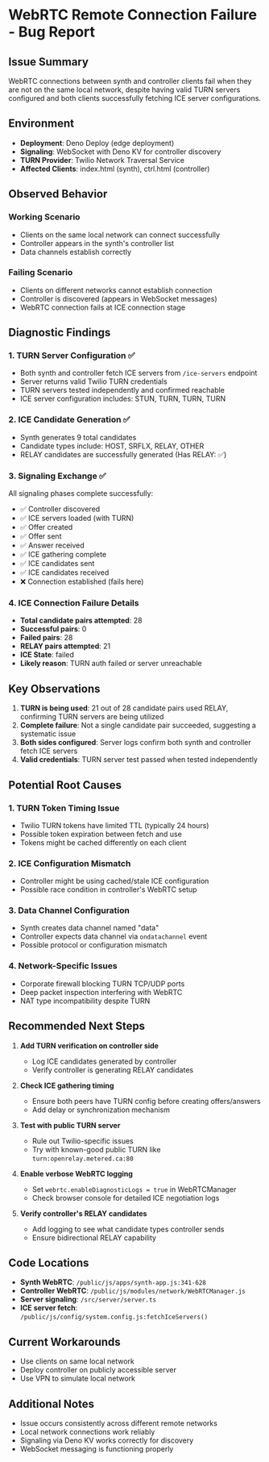 # WebRTC Remote Connection Failure - Bug Report

## Issue Summary
WebRTC connections between synth and controller clients fail when they are not on the same local network, despite having valid TURN servers configured and both clients successfully fetching ICE server configurations.

## Environment
- **Deployment**: Deno Deploy (edge deployment)
- **Signaling**: WebSocket with Deno KV for controller discovery
- **TURN Provider**: Twilio Network Traversal Service
- **Affected Clients**: index.html (synth), ctrl.html (controller)

## Observed Behavior

### Working Scenario
- Clients on the same local network can connect successfully
- Controller appears in the synth's controller list
- Data channels establish correctly

### Failing Scenario
- Clients on different networks cannot establish connection
- Controller is discovered (appears in WebSocket messages)
- WebRTC connection fails at ICE connection stage

## Diagnostic Findings

### 1. TURN Server Configuration ✅
- Both synth and controller fetch ICE servers from `/ice-servers` endpoint
- Server returns valid Twilio TURN credentials
- TURN servers tested independently and confirmed reachable
- ICE server configuration includes: STUN, TURN, TURN, TURN

### 2. ICE Candidate Generation ✅
- Synth generates 9 total candidates
- Candidate types include: HOST, SRFLX, RELAY, OTHER
- RELAY candidates are successfully generated (Has RELAY: ✅)

### 3. Signaling Exchange ✅
All signaling phases complete successfully:
- ✅ Controller discovered
- ✅ ICE servers loaded (with TURN)
- ✅ Offer created
- ✅ Offer sent
- ✅ Answer received
- ✅ ICE gathering complete
- ✅ ICE candidates sent
- ✅ ICE candidates received
- ❌ Connection established (fails here)

### 4. ICE Connection Failure Details
- **Total candidate pairs attempted**: 28
- **Successful pairs**: 0
- **Failed pairs**: 28
- **RELAY pairs attempted**: 21
- **ICE State**: failed
- **Likely reason**: TURN auth failed or server unreachable

## Key Observations

1. **TURN is being used**: 21 out of 28 candidate pairs used RELAY, confirming TURN servers are being utilized
2. **Complete failure**: Not a single candidate pair succeeded, suggesting a systematic issue
3. **Both sides configured**: Server logs confirm both synth and controller fetch ICE servers
4. **Valid credentials**: TURN server test passed when tested independently

## Potential Root Causes

### 1. TURN Token Timing Issue
- Twilio TURN tokens have limited TTL (typically 24 hours)
- Possible token expiration between fetch and use
- Tokens might be cached differently on each client

### 2. ICE Configuration Mismatch
- Controller might be using cached/stale ICE configuration
- Possible race condition in controller's WebRTC setup

### 3. Data Channel Configuration
- Synth creates data channel named "data"
- Controller expects data channel via `ondatachannel` event
- Possible protocol or configuration mismatch

### 4. Network-Specific Issues
- Corporate firewall blocking TURN TCP/UDP ports
- Deep packet inspection interfering with WebRTC
- NAT type incompatibility despite TURN

## Recommended Next Steps

1. **Add TURN verification on controller side**
   - Log ICE candidates generated by controller
   - Verify controller is generating RELAY candidates

2. **Check ICE gathering timing**
   - Ensure both peers have TURN config before creating offers/answers
   - Add delay or synchronization mechanism

3. **Test with public TURN server**
   - Rule out Twilio-specific issues
   - Try with known-good public TURN like `turn:openrelay.metered.ca:80`

4. **Enable verbose WebRTC logging**
   - Set `webrtc.enableDiagnosticLogs = true` in WebRTCManager
   - Check browser console for detailed ICE negotiation logs

5. **Verify controller's RELAY candidates**
   - Add logging to see what candidate types controller sends
   - Ensure bidirectional RELAY capability

## Code Locations

- **Synth WebRTC**: `/public/js/apps/synth-app.js:341-628`
- **Controller WebRTC**: `/public/js/modules/network/WebRTCManager.js`
- **Server signaling**: `/src/server/server.ts`
- **ICE server fetch**: `/public/js/config/system.config.js:fetchIceServers()`

## Current Workarounds
- Use clients on same local network
- Deploy controller on publicly accessible server
- Use VPN to simulate local network

## Additional Notes
- Issue occurs consistently across different remote networks
- Local network connections work reliably
- Signaling via Deno KV works correctly for discovery
- WebSocket messaging is functioning properly